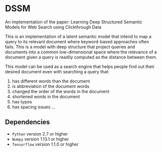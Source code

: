 # DSSM
An implementation of the paper: Learning Deep Structured Semantic Models for Web Search using Clickthrough Data


This is an implementation of a latent semantic model that intend to map a query to its relevant document where keyword-based approaches often fails. This is a model with deep structure that project queries and documents into a common low-dimensional space where the relevance of a document given a query is readily computed as the distance between them.

This model can be used as a search engine that helps people find out their desired document even with searching a query that:
1. has different words than the document
2. is abbreviation of the document words
3. changed the order of the words in the document
4. shortened words in the document
5. has typos
5. has spacing issues
...

## Dependencies

* `Python` version 2.7 or higher
* `Numpy` version 1.13.1 or higher
* `Tensorflow` version 1.1.0 or higher
